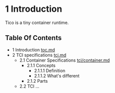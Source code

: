 # 1 Introduction

Tico is a tiny container runtime.

## Table Of Contents

- 1 Introduction [toc.md](toc.md)
- 2 TCI specifications [tci.md](tci.md)
  - 2.1 Container Specifications [tci/container.md](tci/container.md)
    - 2.1.1 Concepts
      - 2.1.1.1 Definition
      - 2.1.1.2 What's different
    - 2.1.2 Parts
  - 2.2 TCI ...
